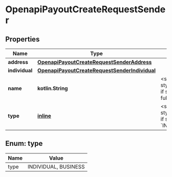 
# OpenapiPayoutCreateRequestSender

## Properties
Name | Type | Description | Notes
------------ | ------------- | ------------- | -------------
**address** | [**OpenapiPayoutCreateRequestSenderAddress**](OpenapiPayoutCreateRequestSenderAddress.md) |  |  [optional]
**individual** | [**OpenapiPayoutCreateRequestSenderIndividual**](OpenapiPayoutCreateRequestSenderIndividual.md) |  |  [optional]
**name** | **kotlin.String** | &lt;span style&#x3D;\&quot;color:#e95f6a;\&quot;&gt;required if sender is provided&lt;/span&gt;  The individual full name or registered business legal name |  [optional]
**type** | [**inline**](#Type) | &lt;span style&#x3D;\&quot;color:#e95f6a;\&quot;&gt;required if sender is provided&lt;/span&gt;  Either &#x60;INDIVIDUAL&#x60; or &#x60;BUSINESS&#x60; |  [optional]


<a id="Type"></a>
## Enum: type
Name | Value
---- | -----
type | INDIVIDUAL, BUSINESS



